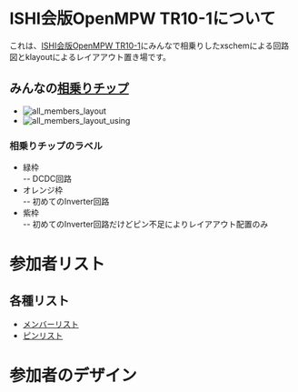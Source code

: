 # ISHI会版OpenMPW TR10-1について
これは、[ISHI会版OpenMPW TR10-1](https://ishi-kai.org/openmpw/shuttle/TR10/2024/09/30/shuttle_ISHI-Kai_OpenMPW-TR10-1_start.html)にみんなで相乗りしたxschemによる回路図とklayoutによるレイアアウト置き場です。


## みんなの[相乗りチップ](Submitted/all_members_layout.gds)
- ![all_members_layout](Submitted/all_members_layout.png)
- ![all_members_layout_using](Submitted/all_members_layout_using.png)

### 相乗りチップのラベル
- 緑枠  
-- DCDC回路  
- オレンジ枠  
-- 初めてのInverter回路  
- 紫枠  
-- 初めてのInverter回路だけどピン不足によりレイアアウト配置のみ  


# 参加者リスト


## 各種リスト
- [メンバーリスト](docs/member_list.pdf)
- [ピンリスト](docs/pin_list.pdf)


# 参加者のデザイン
